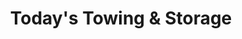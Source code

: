 ---
title: "Today's Towing & Storage"
url: /clinton/todays-towing-und-storage/
shop: Autowerkstatt
---